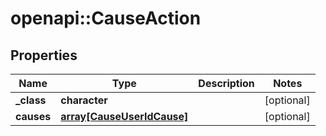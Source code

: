 # openapi::CauseAction


## Properties
Name | Type | Description | Notes
------------ | ------------- | ------------- | -------------
**_class** | **character** |  | [optional] 
**causes** | [**array[CauseUserIdCause]**](CauseUserIdCause.md) |  | [optional] 


